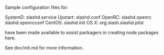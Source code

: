 Sample configuration files for:

SystemD: slashd.service
Upstart: slashd.conf
OpenRC:  slashd.openrc
         slashd.openrcconf
CentOS:  slashd.init
OS X:    org.slash.slashd.plist

have been made available to assist packagers in creating node packages here.

See doc/init.md for more information.

